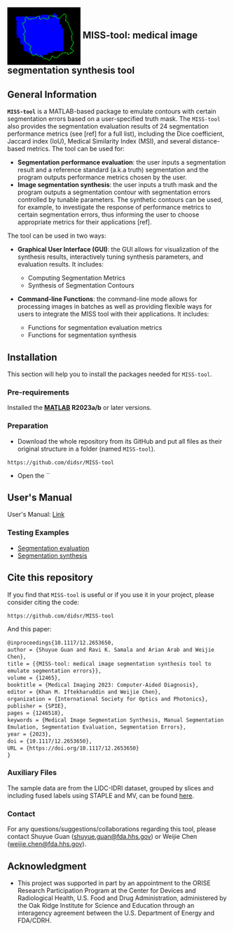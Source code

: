 <h2><img align="center" src="img/fp_img.png"> MISS-tool: medical image segmentation synthesis tool</h2>

## General Information
**`MISS-tool`** is a MATLAB-based package to emulate contours with certain segmentation errors based on a user-specified truth mask. The `MISS-tool` also provides the segmentation evaluation results of 24 segmentation performance metrics (see [ref] for a full list), including the Dice coefficient, Jaccard index (IoU), Medical Similarity Index (MSI), and several distance-based metrics. The tool can be used for:
* **Segmentation performance evaluation**: the user inputs a segmentation result and a reference standard (a.k.a truth) segmentation and the program outputs performance metrics chosen by the user. 
* **Image segmentation synthesis**: the user inputs a truth mask and the program outputs a segmentation contour with segmentation errors controlled by tunable parameters. The synthetic contours can be used, for example, to investigate the response of performance metrics to certain segmentation errors, thus informing the user to choose appropriate metrics for their applications [ref].
  
The tool can be used in two ways: 

* **Graphical User Interface (GUI)**: the GUI allows for visualization of the synthesis results, interactively tuning synthesis parameters, and evaluation results. It includes:
  - Computing Segmentation Metrics
  - Synthesis of Segmentation Contours

* **Command-line Functions**: the command-line mode allows for processing images in batches as well as providing flexible ways for users to integrate the MISS tool with their applications. It includes:
  - Functions for segmentation evaluation metrics
  - Functions for segmentation synthesis

## Installation
This section will help you to install the packages needed for `MISS-tool`.


### Pre-requirements
Installed the **[MATLAB](https://www.mathworks.com/products/matlab.html) R2023a/b** or later versions.

### Preparation

* Download the whole repository from its GitHub and put all files as their original structure in a folder (named `MISS-tool`).
```
https://github.com/didsr/MISS-tool
```

* Open the ``

## User's Manual
User's Manual: [Link](https://htmlpreview.github.io/?https://github.com/DIDSR/MISS-tool/blob/main/Medical%20Image%20Segmentation%20Synthesis%20(MISS)%20Tool%20User%20Guide.html)

### Testing Examples

* [Segmentation evaluation](https://htmlpreview.github.io/?https://github.com/DIDSR/MISS-tool/blob/main/Medical%20Image%20Segmentation%20Synthesis%20(MISS)%20Tool%20User%20Guide.html#_Toc172809476)
* [Segmentation synthesis](https://htmlpreview.github.io/?https://github.com/DIDSR/MISS-tool/blob/main/Medical%20Image%20Segmentation%20Synthesis%20(MISS)%20Tool%20User%20Guide.html#_Toc172809479)



## Cite this repository

If you find that `MISS-tool` is useful or if you use it in your project, please consider citing the code:

```
https://github.com/didsr/MISS-tool
```

And this paper:
```
@inproceedings{10.1117/12.2653650,
author = {Shuyue Guan and Ravi K. Samala and Arian Arab and Weijie Chen},
title = {{MISS-tool: medical image segmentation synthesis tool to emulate segmentation errors}},
volume = {12465},
booktitle = {Medical Imaging 2023: Computer-Aided Diagnosis},
editor = {Khan M. Iftekharuddin and Weijie Chen},
organization = {International Society for Optics and Photonics},
publisher = {SPIE},
pages = {1246518},
keywords = {Medical Image Segmentation Synthesis, Manual Segmentation Emulation, Segmentation Evaluation, Segmentation Errors},
year = {2023},
doi = {10.1117/12.2653650},
URL = {https://doi.org/10.1117/12.2653650}
}
```

### Auxiliary Files

The sample data are from the LIDC-IDRI dataset, grouped by slices and including fused labels using STAPLE and MV, can be found [here](https://www.kaggle.com/datasets/shuyueg/lidc-idri-byslices).

### Contact
For any questions/suggestions/collaborations regarding this tool, please contact Shuyue Guan (shuyue.guan@fda.hhs.gov) or Weijie Chen (weijie.chen@fda.hhs.gov).

## Acknowledgment 
* This project was supported in part by an appointment to the ORISE Research Participation Program at the Center for Devices and Radiological Health, U.S. Food and Drug Administration, administered by the Oak Ridge Institute for Science and Education through an interagency agreement between the U.S. Department of Energy and FDA/CDRH.

